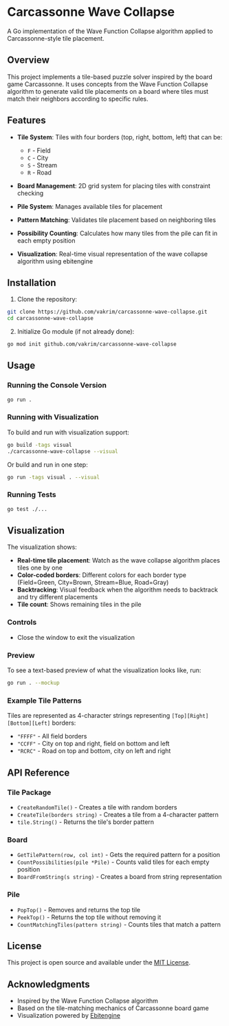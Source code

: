 # Carcassonne Wave Collapse

A Go implementation of the Wave Function Collapse algorithm applied to Carcassonne-style tile placement.

## Overview

This project implements a tile-based puzzle solver inspired by the board game Carcassonne. It uses concepts from the Wave Function Collapse algorithm to generate valid tile placements on a board where tiles must match their neighbors according to specific rules.

## Features

- **Tile System**: Tiles with four borders (top, right, bottom, left) that can be:

  - `F` - Field
  - `C` - City
  - `S` - Stream
  - `R` - Road

- **Board Management**: 2D grid system for placing tiles with constraint checking

- **Pile System**: Manages available tiles for placement

- **Pattern Matching**: Validates tile placement based on neighboring tiles

- **Possibility Counting**: Calculates how many tiles from the pile can fit in each empty position

- **Visualization**: Real-time visual representation of the wave collapse algorithm using ebitengine

## Installation

1. Clone the repository:

```bash
git clone https://github.com/vakrim/carcassonne-wave-collapse.git
cd carcassonne-wave-collapse
```

2. Initialize Go module (if not already done):

```bash
go mod init github.com/vakrim/carcassonne-wave-collapse
```

## Usage

### Running the Console Version

```bash
go run .
```

### Running with Visualization

To build and run with visualization support:

```bash
go build -tags visual
./carcassonne-wave-collapse --visual
```

Or build and run in one step:

```bash
go run -tags visual . --visual
```

### Running Tests

```bash
go test ./...
```

## Visualization

The visualization shows:
- **Real-time tile placement**: Watch as the wave collapse algorithm places tiles one by one
- **Color-coded borders**: Different colors for each border type (Field=Green, City=Brown, Stream=Blue, Road=Gray)
- **Backtracking**: Visual feedback when the algorithm needs to backtrack and try different placements
- **Tile count**: Shows remaining tiles in the pile

### Controls
- Close the window to exit the visualization

### Preview
To see a text-based preview of what the visualization looks like, run:
```bash
go run . --mockup
```

### Example Tile Patterns

Tiles are represented as 4-character strings representing `[Top][Right][Bottom][Left]` borders:

- `"FFFF"` - All field borders
- `"CCFF"` - City on top and right, field on bottom and left
- `"RCRC"` - Road on top and bottom, city on left and right

## API Reference

### Tile Package

- `CreateRandomTile()` - Creates a tile with random borders
- `CreateTile(borders string)` - Creates a tile from a 4-character pattern
- `tile.String()` - Returns the tile's border pattern

### Board

- `GetTilePattern(row, col int)` - Gets the required pattern for a position
- `CountPossibilities(pile *Pile)` - Counts valid tiles for each empty position
- `BoardFromString(s string)` - Creates a board from string representation

### Pile

- `PopTop()` - Removes and returns the top tile
- `PeekTop()` - Returns the top tile without removing it
- `CountMatchingTiles(pattern string)` - Counts tiles that match a pattern

## License

This project is open source and available under the [MIT License](LICENSE).

## Acknowledgments

- Inspired by the Wave Function Collapse algorithm
- Based on the tile-matching mechanics of Carcassonne board game
- Visualization powered by [Ebitengine](https://ebitengine.org/)
